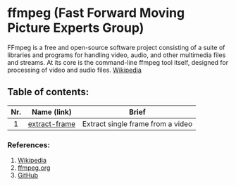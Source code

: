 # ffmpeg (Fast Forward Moving Picture Experts Group)

FFmpeg is a free and open-source software project consisting of a suite of  
libraries and programs for handling video, audio, and other multimedia files  
and streams. At its core is the command-line ffmpeg tool itself, designed for  
processing of video and audio files. [Wikipedia][1]

## Table of contents:
| Nr. | Name (link)          | Brief                                          |
|:---:| -------------------- | ---------------------------------------------- |
|  1  | [extract-frame](/extract-frame/) | Extract single frame from a video |

### References:
  1) [Wikipedia][1]
  2) [ffmpeg.org][2]
  3) [GitHub][3]

[1]: <https://en.wikipedia.org/wiki/FFmpeg> "wikipedia"
[2]: <ffmpeg.org> "ffmpeg"
[3]: <https://github.com/FFmpeg/FFmpeg> "GitHub"
